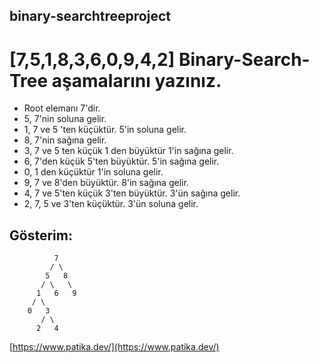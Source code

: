 ## binary-searchtreeproject
# [7,5,1,8,3,6,0,9,4,2] Binary-Search-Tree aşamalarını yazınız.
- Root elemanı 7'dir.
- 5, 7'nin soluna gelir.
- 1, 7 ve 5 'ten küçüktür. 5'in soluna gelir.
- 8, 7'nin sağına gelir.
- 3, 7 ve 5 ten küçük 1 den büyüktür 1'in sağına gelir.
- 6, 7'den küçük 5'ten büyüktür. 5'in sağına gelir.
- 0, 1 den küçüktür 1'in soluna gelir.
- 9, 7 ve 8'den büyüktür. 8'in sağına gelir.
- 4, 7 ve 5'ten küçük 3'ten büyüktür. 3'ün sağına gelir.
- 2, 7, 5 ve 3'ten küçüktür. 3'ün soluna gelir.
## Gösterim:
              7
             / \
            5   8
           / \   \
          1   6   9
         / \
        0   3
           / \
          2   4
  
  [https://www.patika.dev/](https://www.patika.dev/)
